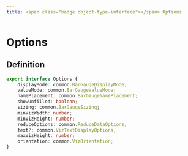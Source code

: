 ```yaml
---
title: <span class="badge object-type-interface"></span> Options
---
```

# <span class="badge object-type-interface"></span> Options

## Definition

```typescript
export interface Options {
	displayMode: common.BarGaugeDisplayMode;
	valueMode: common.BarGaugeValueMode;
	namePlacement: common.BarGaugeNamePlacement;
	showUnfilled: boolean;
	sizing: common.BarGaugeSizing;
	minVizWidth: number;
	minVizHeight: number;
	reduceOptions: common.ReduceDataOptions;
	text?: common.VizTextDisplayOptions;
	maxVizHeight: number;
	orientation: common.VizOrientation;
}

```
